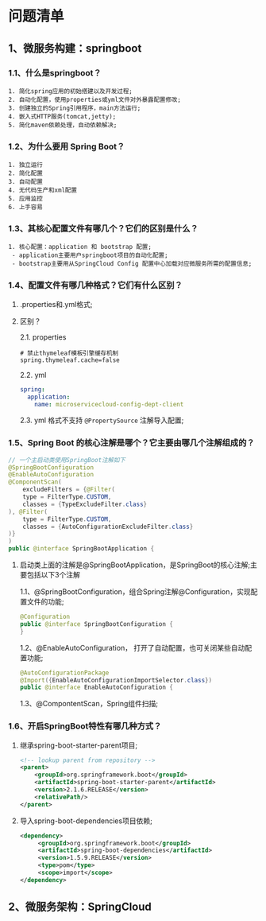 # 问题清单

## 1、微服务构建：springboot

### 1.1、什么是springboot？

	1. 简化spring应用的初始搭建以及开发过程;
 	2. 自动化配置，使用properties或yml文件对外暴露配置修改;
 	3. 创建独立的Spring引用程序，main方法运行;
 	4. 嵌入式HTTP服务(tomcat,jetty);
 	5. 简化maven依赖处理，自动依赖解决;

### 1.2、为什么要用 Spring Boot？

	1. 独立运行
 	2. 简化配置
 	3. 自动配置
 	4. 无代码生产和xml配置
 	5. 应用监控
 	6. 上手容易

### 1.3、其核心配置文件有哪几个？它们的区别是什么？

 	1. 核心配置：application 和 bootstrap 配置;
     - application主要用户springboot项目的自动化配置;
     - bootstrap主要用从SpringCloud Config 配置中心加载对应微服务所需的配置信息;

### 1.4、配置文件有哪几种格式？它们有什么区别？

 1. .properties和.yml格式;

 2. 区别？

    2.1. properties

    ```properties
    # 禁止thymeleaf模板引擎缓存机制
    spring.thymeleaf.cache=false
    ```

    2.2. yml

    ```yaml
    spring:
      application:
        name: microservicecloud-config-dept-client
    ```

    2.3. yml 格式不支持 `@PropertySource` 注解导入配置;

### 1.5、Spring Boot 的核心注解是哪个？它主要由哪几个注解组成的？

```java
// 一个主启动类使用SpringBoot注解如下
@SpringBootConfiguration
@EnableAutoConfiguration
@ComponentScan(
    excludeFilters = {@Filter(
    type = FilterType.CUSTOM,
    classes = {TypeExcludeFilter.class}
), @Filter(
    type = FilterType.CUSTOM,
    classes = {AutoConfigurationExcludeFilter.class}
)}
)
public @interface SpringBootApplication {
```



 1. 启动类上面的注解是@SpringBootApplication，是SpringBoot的核心注解;主要包括以下3个注解

    1.1、@SpringBootConfiguration，组合Spring注解@Configuration，实现配置文件的功能;

    ```java
    @Configuration
    public @interface SpringBootConfiguration {
    }
    ```

    1.2、@EnableAutoConfiguration， 打开了自动配置，也可关闭某些自动配置功能;

    ```java
    @AutoConfigurationPackage
    @Import({EnableAutoConfigurationImportSelector.class})
    public @interface EnableAutoConfiguration {
    ```

    1.3、@CompontentScan，Spring组件扫描;



### 1.6、开启SpringBoot特性有哪几种方式？

 1. 继承spring-boot-starter-parent项目;

    ```xml
    <!-- lookup parent from repository -->
    <parent>
        <groupId>org.springframework.boot</groupId>
        <artifactId>spring-boot-starter-parent</artifactId>
        <version>2.1.6.RELEASE</version>
        <relativePath/>
    </parent>
    ```

 2. 导入spring-boot-dependencies项目依赖;

    ```xml
    <dependency>
         <groupId>org.springframework.boot</groupId>
         <artifactId>spring-boot-dependencies</artifactId>
         <version>1.5.9.RELEASE</version>
         <type>pom</type>
         <scope>import</scope>
    </dependency>
    ```

    

## 2、微服务架构：SpringCloud